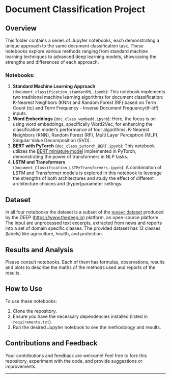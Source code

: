 Document Classification Project
===============================

Overview
--------

This folder contains a series of Jupyter notebooks, each demonstrating a unique approach to the same document classification task. These notebooks explore various methods ranging from standard machine learning techniques to advanced deep learning models, showcasing the strengths and differences of each approach.

### Notebooks:

1.  **Standard Machine Learning Approach** (`document_classification_standardML.ipynb`): This notebook implements two traditional machine learning algorithms for document classification: K-Nearest Neighbors (KNN) and Random Forest (RF) based on Term Count (tc) and Term Frequency - Inverse Document Frequency(tf-idf) inputs.
2.  **Word Embeddings** (`doc_class_wembedd.ipynb`): Here, the focus is on using word embeddings, specifically Word2Vec, for enhancing the classification model's performance of four algorithms: K-Nearest Neighbors (KNN), Random Forest (RF), Multi Layer Perceptron (MLP), Singular Value Decomposition (SVD).
3.  **BERT with PyTorch** (`doc_class_pytorch_BERT.ipynb`): This notebook utilizes the [BERT miniature model](https://huggingface.co/google/bert_uncased_L-2_H-128_A-2) implemented in PyTorch, demonstrating the power of transformers in NLP tasks.
4.  **LSTM and Transformers** (`Document_Classification_LSTM+Transformers.ipynb`): A combination of LSTM and Transformer models is explored in this notebook to leverage the strengths of both architectures and study the effect of different architecture choices and (hyper)parameter settings.

Dataset
-------
In all four notebooks the dataset is a subset of the [`HumSet` dataset](https://blog.thedeep.io/humset/) produced by the DEEP (https://www.thedeep.io) platform, an open-source platform.  
The input are unprocessed text excerpts, extracted from news and reports into a set of domain specific classes. The provided dataset has 12 classes (labels) like agriculture, health, and protection.



Results and Analysis
--------------------

Please consult notebooks. Each of them has formulas, observations, results and plots to describe the maths of the methods used and reports of the results.

How to Use
----------

To use these notebooks:

1.  Clone the repository.
2.  Ensure you have the necessary dependencies installed (listed in `requirements.txt`).
3.  Run the desired Jupyter notebook to see the methodology and results.

Contributions and Feedback
--------------------------

Your contributions and feedback are welcome! Feel free to fork this repository, experiment with the code, and provide suggestions or improvements.

* * *


